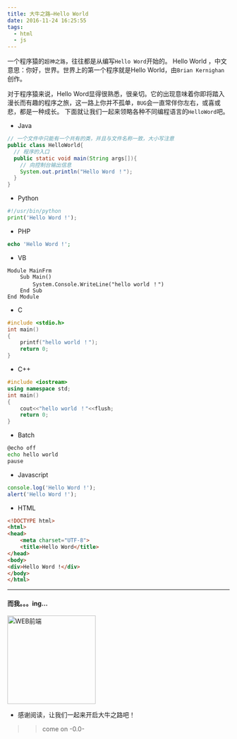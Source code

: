 ```yaml
---
title: 大牛之路—Hello World
date: 2016-11-24 16:25:55
tags:
  - html
  - js
---
```


一个程序猿的`超神之路`，往往都是从编写`Hello Word`开始的。
Hello World ，中文意思：你好，世界。世界上的第一个程序就是Hello World，由`Brian Kernighan`创作。
<!--more-->
对于程序猿来说，Hello Word显得很熟悉，很亲切。它的出现意味着你即将踏入漫长而有趣的程序之旅，这一路上你并不孤单，`BUG`会一直常伴你左右，或喜或悲，都是一种成长。
下面就让我们一起来领略各种不同编程语言的`HelloWord`吧。
* Java
```Java
// 一个文件中只能有一个共有的类，并且与文件名称一致，大小写注意
public class HelloWorld{
  // 程序的入口
  public static void main(String args[]){
    // 向控制台输出信息
    System.out.println("Hello Word ！");
  }
}
```
* Python
```Python
#!/usr/bin/python
print('Hello Word !');
```
* PHP
```Php
echo 'Hello Word !';
```
* VB
```Vb
Module MainFrm
    Sub Main()
        System.Console.WriteLine("hello world ！")
    End Sub
End Module
```
* C
```C
#include <stdio.h>
int main()
{
    printf("hello world ！");
    return 0;
}
```
* C++
```C++
#include <iostream>
using namespace std;
int main()
{
    cout<<"hello world ！"<<flush;
    return 0;
}
```
* Batch
```Bash
@echo off
echo hello world
pause
```
* Javascript
```Javascript
console.log('Hello Word !');
alert('Hello Word !');
```
* HTML
```Html
<!DOCTYPE html>
<html>
<head>
    <meta charset="UTF-8">
    <title>Hello Word</title>
</head>
<body>
<div>Hello Word !</div>
</body>
</html>
```
---
#### 而我。。。ing...
<a href="http;/zmnaer.com" alt="zmnaer"><img src="http://ohecg7vrp.bkt.clouddn.com/06.jpg" width="200" title="WEB前端"/></a>
* 感谢阅读，让我们一起来开启大牛之路吧！
>> come on -0.0-



